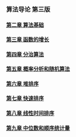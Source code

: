 ### 算法导论 第三版

#### [第二章 算法基础](chapter2/README.md)  

#### [第三章 函数的增长](chapter3/README.md)

#### [第四章 分治算法](chapter4/README.md)

#### [第五章 概率分析和随机算法](chapter5/README.md)

#### [第六章 堆排序](chapter6/README.md)

#### [第七章 快速排序](chapter7/README.md)

#### [第八章 线性时间排序](chapter8/README.md)  

#### [第九章 中位数和顺序统计量](chapter9/README.md)
